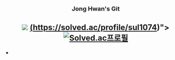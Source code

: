 <div align="center">
  
  ### Jong Hwan's Git

  <a href="https://sul1074.tistory.com/"><img src="https://img.shields.io/badge/Sul's History-E5511E?style=badge&logo=Tistory&logoColor=white"/></a> 
  <a href="https://solved.ac/profile/sul1074">(https://solved.ac/profile/sul1074)">[![Solved.ac프로필](http://mazassumnida.wtf/api/mini/generate_badge?boj=sul1074)](https://solved.ac/sul1074)</a>
  ---

</div>

- 

<br/>
